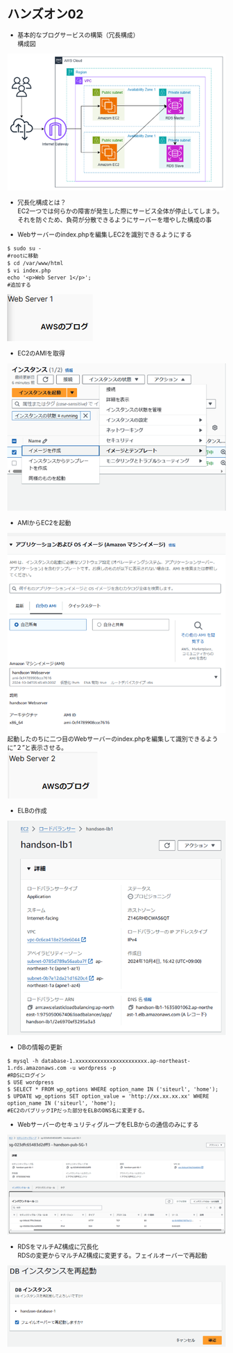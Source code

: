 # ハンズオン02  
- 基本的なブログサービスの構築（冗長構成）  
構成図  

![kouseizu](./img02/handson02.drawio.png)  

- 冗長化構成とは？  
EC2一つでは何らかの障害が発生した際にサービス全体が停止してしまう。それを防ぐため、負荷が分散できるようにサーバーを増やした構成の事  

- Webサーバーのindex.phpを編集しEC2を識別できるようにする  
```bash:title  
$ sudo su -
#rootに移動  
$ cd /var/www/html　　
$ vi index.php　　
echo '<p>Web Server 1</p>';  
#追加する  
```  

![1](./img02/server1.png) 
- EC2のAMIを取得  

![AMI](./img02/myAMI.png)  
- AMIからEC2を起動  

![AMI](./img02/EC2.png)  
起動したのちに二つ目のWebサーバーのindex.phpを編集して識別できるように”２”と表示させる。  
![2](./img02/servsr2.png)  

- ELBの作成  

![ELB](./img02/LB.png)  
- DBの情報の更新  
```bash:title  
$ mysql -h database-1.xxxxxxxxxxxxxxxxxxxxxxx.ap-northeast-1.rds.amazonaws.com -u wordpress -p  
#RDSにログイン  
$ USE wordpress  
$ SELECT * FROM wp_options WHERE option_name IN ('siteurl', 'home');  
$ UPDATE wp_options SET option_value = 'http://xx.xx.xx.xx' WHERE option_name IN ('siteurl', 'home');  
#EC2のパブリックIPだった部分をELBのDNS名に変更する。  
```
- WebサーバーのセキュリティグループをELBからの通信のみにする  

![sg](./img02/sg.png)  
- RDSをマルチAZ構成に冗長化  
RDSの変更からマルチAZ構成に変更する。フェイルオーバーで再起動  

![sg](./img02/RDS.png)